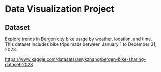 # Data Visualization Project

## Dataset

Explore trends in Bergen city bike usage by weather, location, and time. This dataset includes bike trips made between January 1 to December 31, 2023.

https://www.kaggle.com/datasets/amykzhang/bergen-bike-sharing-dataset-2023

